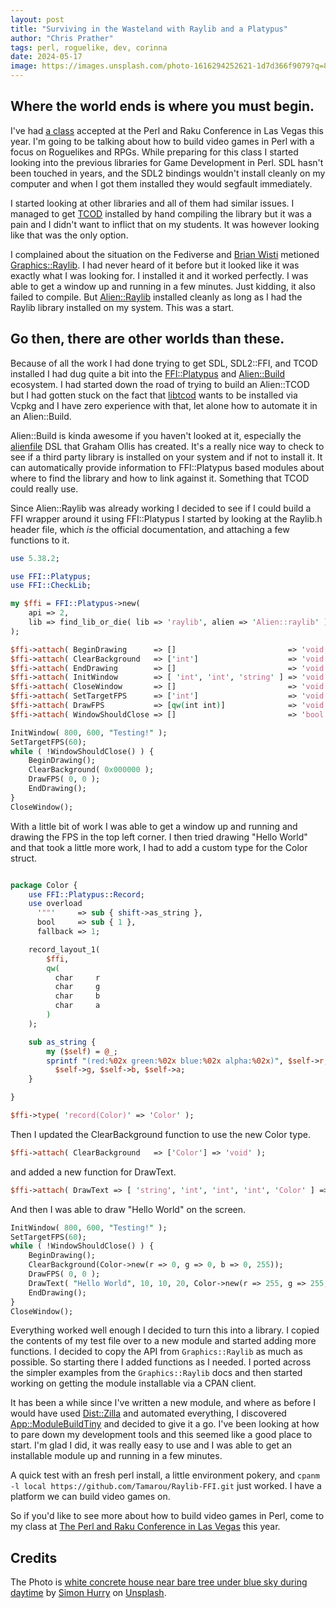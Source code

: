 ```yaml
---
layout: post
title: "Surviving in the Wasteland with Raylib and a Platypus"
author: "Chris Prather"
tags: perl, roguelike, dev, corinna
date: 2024-05-17
image: https://images.unsplash.com/photo-1616294252621-1d7d366f9079?q=80&w=2532&auto=format&fit=crop&ixlib=rb-4.0.3&ixid=M3wxMjA3fDB8MHxwaG90by1wYWdlfHx8fGVufDB8fHx8fA%3D%3D
---
```


## Where the world ends is where you must begin.

I've had [a class][class] accepted at the Perl and Raku Conference in Las Vegas this
year. I'm going to be talking about how to build video games in Perl with a
focus on Roguelikes and RPGs. While preparing for this class I started looking
into the previous libraries for Game Development in Perl. SDL hasn't been
touched in years, and the SDL2 bindings wouldn't install cleanly on my computer
and when I got them installed they would segfault immediately.

I started looking at other libraries and all of them had similar issues. I
managed to get [TCOD][tcod] installed by hand compiling the library but it was
a pain and I didn't want to inflict that on my students. It was however looking
like that was the only option.

[class]: https://tprc2024.sched.com/event/1d68A/class-going-rogue-with-object-oriented-perl
[tcod]: https://metacpan.org/dist/TCOD

I complained about the situation on the Fediverse and [Brian Wisti][brian]
metioned [Graphics::Raylib][raylib-xs]. I had never heard of it before but it
looked like it was exactly what I was looking for. I installed it and it worked
perfectly. I was able to get a window up and running in a few minutes. Just
kidding, it also failed to compile. But [Alien::Raylib][alien-raylib] installed
cleanly as long as I had the Raylib library installed on my system. This was a
start.

[brian]: https://hackers.town/@randomgeek
[raylib-xs]: https://metacpan.org/dist/Graphics-Raylib
[alien-raylib]: https://metacpan.org/dist/Alien-Raylib

## Go then, there are other worlds than these.

Because of all the work I had done trying to get SDL, SDL2::FFI, and TCOD
installed I had dug quite a bit into the [FFI::Platypus][ffi-platypus] and
[Alien::Build][alien-build] ecosystem. I had started down the road of trying to
build an Alien::TCOD but I had gotten stuck on the fact that [libtcod][libtcod]
wants to be installed via Vcpkg and I have zero experience with that, let alone
how to automate it in an Alien::Build.

[ffi-platypus]: https://metacpan.org/dist/FFI-Platypus
[alien-build]: https://metacpan.org/dist/Alien-Build
[libtcod]: https://github.com/libtcod/libtcod

Alien::Build is kinda awesome if you haven't looked at it, especially the
[alienfile][alienfile] DSL that Graham Ollis has created. It's a really nice
way to check to see if a third party library is installed on your system and if
not to install it. It can automatically provide information to FFI::Platypus
based modules about where to find the library and how to link against it.
Something that TCOD could really use.

[alienfile]: https://metacpan.org/pod/alienfile

Since Alien::Raylib was already working I decided to see if I could build a FFI
wrapper around it using FFI::Platypus I started by looking at the Raylib.h
header file, which _is_ the official documentation, and attaching a few
functions to it.

```perl
use 5.38.2;

use FFI::Platypus;
use FFI::CheckLib;

my $ffi = FFI::Platypus->new(
    api => 2,
    lib => find_lib_or_die( lib => 'raylib', alien => 'Alien::raylib' ),
);

$ffi->attach( BeginDrawing      => []                         => 'void' );
$ffi->attach( ClearBackground   => ['int']                    => 'void' );
$ffi->attach( EndDrawing        => []                         => 'void' );
$ffi->attach( InitWindow        => [ 'int', 'int', 'string' ] => 'void' );
$ffi->attach( CloseWindow       => []                         => 'void' );
$ffi->attach( SetTargetFPS      => ['int']                    => 'void' );
$ffi->attach( DrawFPS           => [qw(int int)]              => 'void' );
$ffi->attach( WindowShouldClose => []                         => 'bool' );

InitWindow( 800, 600, "Testing!" );
SetTargetFPS(60);
while ( !WindowShouldClose() ) {
    BeginDrawing();
    ClearBackground( 0x000000 );
    DrawFPS( 0, 0 );
    EndDrawing();
}
CloseWindow();
```

With a little bit of work I was able to get a window up and running and drawing
the FPS in the top left corner. I then tried drawing "Hello World" and that
took a little more work, I had to add a custom type for the Color struct.

```perl

package Color {
    use FFI::Platypus::Record;
    use overload
      '""'     => sub { shift->as_string },
      bool     => sub { 1 },
      fallback => 1;

    record_layout_1(
        $ffi,
        qw(
          char     r
          char     g
          char     b
          char     a
        )
    );

    sub as_string {
        my ($self) = @_;
        sprintf "(red:%02x green:%02x blue:%02x alpha:%02x)", $self->r,
          $self->g, $self->b, $self->a;
    }

}

$ffi->type( 'record(Color)' => 'Color' );
```
Then I updated the ClearBackground function to use the new Color type.

```perl
$ffi->attach( ClearBackground   => ['Color'] => 'void' );
```

and added a new function for DrawText.

```perl
$ffi->attach( DrawText => [ 'string', 'int', 'int', 'int', 'Color' ] => 'void' );
```

And then I was able to draw "Hello World" on the screen.

```perl
InitWindow( 800, 600, "Testing!" );
SetTargetFPS(60);
while ( !WindowShouldClose() ) {
    BeginDrawing();
    ClearBackground(Color->new(r => 0, g => 0, b => 0, 255));
    DrawFPS( 0, 0 );
    DrawText( "Hello World", 10, 10, 20, Color->new(r => 255, g => 255, b => 255, a => 255) );
    EndDrawing();
}
CloseWindow();
```

Everything worked well enough I decided to turn this into a library. I copied
the contents of my test file over to a new module and started adding more
functions. I decided to copy the API from `Graphics::Raylib` as much as
possible. So starting there I added functions as I needed. I ported across the
simpler examples from the `Graphics::Raylib` docs and then started working on
getting the module installable via a CPAN client.

It has been a while since I've written a new module, and where as before I
would have used [Dist::Zilla][dzil] and automated everything, I discovered
[App::ModuleBuildTiny][app-mbtiny] and decided to give it a go. I've been
looking at how to pare down my development tools and this seemed like a good
place to start. I'm glad I did, it was really easy to use and I was able to get
an installable module up and running in a few minutes.

[dzil]: https://metacpan.org/dist/Dist-Zilla
[app-mbtiny]: https://metacpan.org/dist/App-ModuleBuildTiny

A quick test with an fresh perl install, a little environment pokery, and
`cpanm -l local https://github.com/Tamarou/Raylib-FFI.git` just worked. I have
a platform we can build video games on.

So if you'd like to see more about how to build video games in Perl, come to my
class at [The Perl and Raku Conference in Las Vegas][tprc-2024] this year.

[tprc-2024]: https://tprc.us/tprc-2024-las/

## Credits

The Photo is [white concrete house near bare tree under blue sky during daytime][photo] by [Simon Hurry][simon] on [Unsplash][unsplash].

[photo]: https://unsplash.com/photos/white-concrete-house-near-bare-tree-under-blue-sky-during-daytime-Fv-Y6lnl6pA
[simon]: https://unsplash.com/@bullterriere
[unsplash]: https://unsplash.com
```
